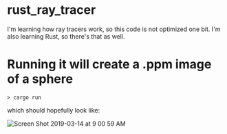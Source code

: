 # rust_ray_tracer

I'm learning how ray tracers work, so this code is not optimized one bit. I'm also learning Rust, so there's that as well.

# Running it will create a .ppm image of a sphere

```
> cargo run
```

which should hopefully look like:

![Screen Shot 2019-03-14 at 9 00 59 AM](https://user-images.githubusercontent.com/728615/54372083-df98f600-4637-11e9-857f-c3e17b81aa64.png)
